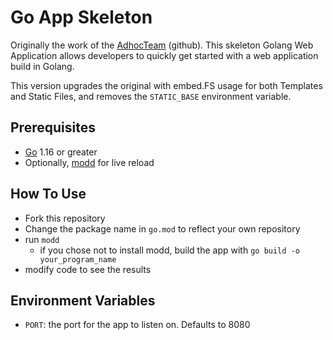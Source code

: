 # Go App Skeleton

Originally the work of the [AdhocTeam](https://github.com/adhocteam/GolangAppSkeleton) (github). This skeleton Golang Web Application allows developers to quickly get started with a web application build in Golang.

This version upgrades the original with embed.FS usage for both Templates and Static Files, and removes the `STATIC_BASE` environment variable.

## Prerequisites

* [Go](https://golang.org) 1.16 or greater
* Optionally, [modd](https://github.com/cortesi/modd#install) for live reload

## How To Use

* Fork this repository
* Change the package name in `go.mod` to reflect your own repository
* run `modd`
    * if you chose not to install modd, build the app with `go build -o your_program_name`
* modify code to see the results

## Environment Variables

* `PORT`: the port for the app to listen on. Defaults to 8080

